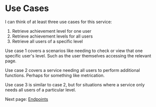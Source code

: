 # Use Cases

I can think of at least three use cases for this service:

1. Retrieve achievement level for one user
2. Retrieve achievement levels for all users
3. Retrieve all users of a specific level

Use case 1 covers a scenarios like needing to check or view that one specific user's level. Such as the user
themselves accessing the relevant page.

Use case 2 covers a service needing all users to perform additional functions. Perhaps for something like
metrication.

Use case 3 is similar to case 2, but for situations where a service only needs all users of a particular
level.

Next page: [Endpoints](./endpoints.md)